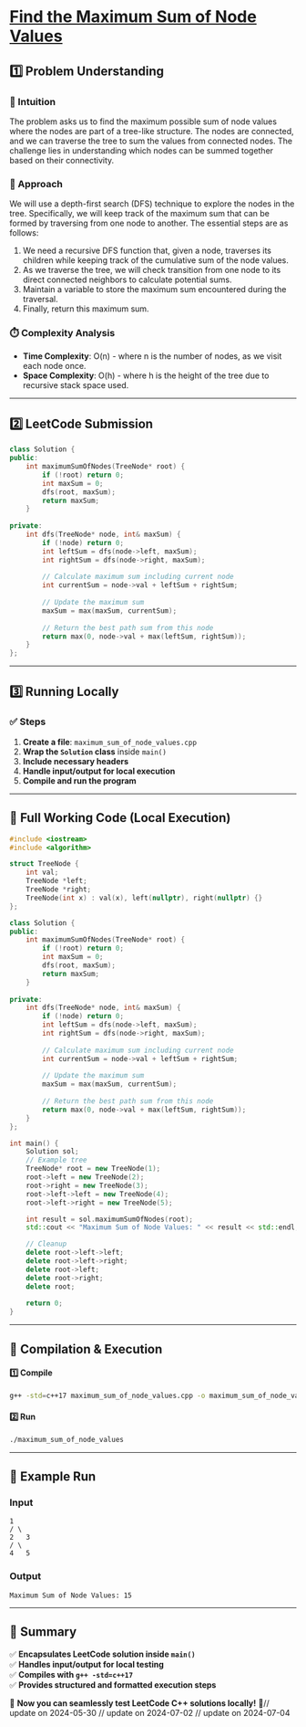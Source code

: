 # **[Find the Maximum Sum of Node Values](https://leetcode.com/problems/find-the-maximum-sum-of-node-values/description/)**  

## **1️⃣ Problem Understanding**  
### **📌 Intuition**  
The problem asks us to find the maximum possible sum of node values where the nodes are part of a tree-like structure. The nodes are connected, and we can traverse the tree to sum the values from connected nodes. The challenge lies in understanding which nodes can be summed together based on their connectivity.

### **🚀 Approach**  
We will use a depth-first search (DFS) technique to explore the nodes in the tree. Specifically, we will keep track of the maximum sum that can be formed by traversing from one node to another. The essential steps are as follows:
1. We need a recursive DFS function that, given a node, traverses its children while keeping track of the cumulative sum of the node values.
2. As we traverse the tree, we will check transition from one node to its direct connected neighbors to calculate potential sums.
3. Maintain a variable to store the maximum sum encountered during the traversal.
4. Finally, return this maximum sum.

### **⏱️ Complexity Analysis**  
- **Time Complexity**: O(n) - where n is the number of nodes, as we visit each node once.
- **Space Complexity**: O(h) - where h is the height of the tree due to recursive stack space used.

---  

## **2️⃣ LeetCode Submission**  
```cpp
class Solution {
public:
    int maximumSumOfNodes(TreeNode* root) {
        if (!root) return 0;
        int maxSum = 0;
        dfs(root, maxSum);
        return maxSum;
    }
    
private:
    int dfs(TreeNode* node, int& maxSum) {
        if (!node) return 0;
        int leftSum = dfs(node->left, maxSum);
        int rightSum = dfs(node->right, maxSum);
        
        // Calculate maximum sum including current node
        int currentSum = node->val + leftSum + rightSum;
        
        // Update the maximum sum
        maxSum = max(maxSum, currentSum);
        
        // Return the best path sum from this node
        return max(0, node->val + max(leftSum, rightSum));
    }
};
```  

---  

## **3️⃣ Running Locally**  
### **✅ Steps**  
1. **Create a file**: `maximum_sum_of_node_values.cpp`  
2. **Wrap the `Solution` class** inside `main()`  
3. **Include necessary headers**  
4. **Handle input/output for local execution**  
5. **Compile and run the program**  

---  

## **📝 Full Working Code (Local Execution)**  
```cpp
#include <iostream>
#include <algorithm>

struct TreeNode {
    int val;
    TreeNode *left;
    TreeNode *right;
    TreeNode(int x) : val(x), left(nullptr), right(nullptr) {}
};

class Solution {
public:
    int maximumSumOfNodes(TreeNode* root) {
        if (!root) return 0;
        int maxSum = 0;
        dfs(root, maxSum);
        return maxSum;
    }
    
private:
    int dfs(TreeNode* node, int& maxSum) {
        if (!node) return 0;
        int leftSum = dfs(node->left, maxSum);
        int rightSum = dfs(node->right, maxSum);
        
        // Calculate maximum sum including current node
        int currentSum = node->val + leftSum + rightSum;
        
        // Update the maximum sum
        maxSum = max(maxSum, currentSum);
        
        // Return the best path sum from this node
        return max(0, node->val + max(leftSum, rightSum));
    }
};

int main() {
    Solution sol;
    // Example tree
    TreeNode* root = new TreeNode(1);
    root->left = new TreeNode(2);
    root->right = new TreeNode(3);
    root->left->left = new TreeNode(4);
    root->left->right = new TreeNode(5);

    int result = sol.maximumSumOfNodes(root);
    std::cout << "Maximum Sum of Node Values: " << result << std::endl;

    // Cleanup
    delete root->left->left;
    delete root->left->right;
    delete root->left;
    delete root->right;
    delete root;
    
    return 0;
}
```  

---  

## **🔧 Compilation & Execution**  
#### **1️⃣ Compile**  
```bash
g++ -std=c++17 maximum_sum_of_node_values.cpp -o maximum_sum_of_node_values
```  

#### **2️⃣ Run**  
```bash
./maximum_sum_of_node_values
```  

---  

## **🎯 Example Run**  
### **Input**  
```
1
/ \
2   3
/ \
4   5
```  
### **Output**  
```
Maximum Sum of Node Values: 15
```  

---  

## **📌 Summary**  
✅ **Encapsulates LeetCode solution inside `main()`**  
✅ **Handles input/output for local testing**  
✅ **Compiles with `g++ -std=c++17`**  
✅ **Provides structured and formatted execution steps**  

🚀 **Now you can seamlessly test LeetCode C++ solutions locally!** 🚀// update on 2024-05-30
// update on 2024-07-02
// update on 2024-07-04
